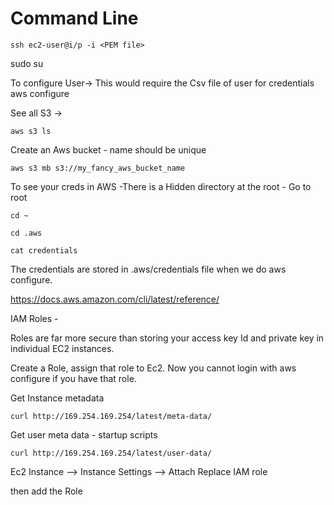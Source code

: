 # Command Line
```
ssh ec2-user@i/p -i <PEM file>
```
sudo su

To configure User-> This would require the Csv file of user for credentials
aws configure

See all S3 ->
```
aws s3 ls
```
Create an Aws bucket - name should be unique
```
aws s3 mb s3://my_fancy_aws_bucket_name
```

To see your creds in AWS -There is a Hidden directory at the root -
Go to root
```
cd ~

cd .aws

cat credentials
```

The credentials are stored in .aws/credentials file when we do aws configure.

https://docs.aws.amazon.com/cli/latest/reference/


IAM Roles -

Roles are far more secure than storing your access key Id and private key in individual EC2 instances.

Create a Role, assign that role to Ec2. 
Now you cannot login with aws configure if you have that role.


Get Instance metadata
```
curl http://169.254.169.254/latest/meta-data/
```

Get user meta data - startup scripts
```
curl http://169.254.169.254/latest/user-data/
```


Ec2 Instance --> Instance Settings --> Attach Replace IAM role

then add the Role

